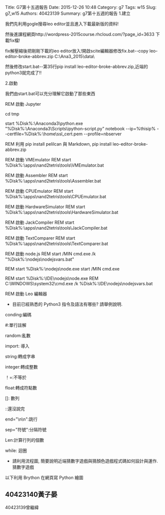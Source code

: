 Title: G7第十五週報告
Date: 2015-12-26 10:48
Category: g7
Tags: w15
Slug: g7_w15
Authors: 40423139
Summary: g7第十五週的報告
1.建立

我們先利用gogle搜尋leo editor並且進入下載最新版的資料!

然後進課程網頁http://wordpress-2015course.rhcloud.com/?page_id=3633 下載fix檔!


fix解壓縮後把剛剛下載的ieo editor放入!開啟scite編輯器修改fix.bat--copy leo-editor-broke-abbrev.zip C:\Ana3_2015\data\

然後修改start.bat--第35行pip install leo-editor-broke-abbrev.zip,近端的python3就完成了!!

2.啟動

我們由start.bat可以充分理解它啟動了那些東西

REM 啟動 Jupyter

cd tmp

start %Disk%:\Anaconda3\python.exe "%Disk%:\Anaconda3\Scripts\ipython-script.py" notebook --ip=%thisip% --certfile=%Disk%:\home\ssl_cert.pem --profile=nbserver

REM 利用 pip install pelilcan 與 Markdown,
pip install leo-editor-broke-abbrev.zip

REM 啟動 VMEmulator
REM start %Disk%:\apps\nand2tetris\tools\VMEmulator.bat

REM 啟動 Assembler
REM start %Disk%:\apps\nand2tetris\tools\Assembler.bat

REM 啟動 CPUEmulator
REM start %Disk%:\apps\nand2tetris\tools\CPUEmulator.bat

REM 啟動 HardwareSimulator
REM start %Disk%:\apps\nand2tetris\tools\HardwareSimulator.bat

REM 啟動 JackCompiler
REM start %Disk%:\apps\nand2tetris\tools\JackCompiler.bat

REM 啟動 TextComparer
REM start %Disk%:\apps\nand2tetris\tools\TextComparer.bat

REM 啟動 node.js
REM start /MIN cmd.exe /k "%Disk%:\nodejs\nodejsvars.bat"

REM start %Disk%:\nodejs\node.exe
start /MIN cmd.exe

REM start %Disk%:\IDE\nodejs\node.exe
REM C:\WINDOWS\system32\cmd.exe /k %Disk%:\IDE\nodejs\nodejsvars.bat

REM 啟動 Leo 編輯器

* 目前已經熟悉的 Python3 指令及語法有哪些? 請舉例說明.

conding:編碼

 #:單行註解

random:亂數

import: 導入

string:轉成字串

integer:轉成整數

！=:不等於

float:轉成符點數

[]: 數列

::還沒說完

end="\n\n":跳行

sep="符號":分隔符號

Len:計算行列的個數

while: 迴圈

* 請利用流程圖, 簡要說明近端猜數字遊戲與猜顏色遊戲程式碼如何設計與運作.
猜數字遊戲

<script src="https://www.gliffy.com/diagramEmbed.js" type="text/javascript"></script><script type="text/javascript">gliffy_did="9800125";embedGliffy();</script>
 
以下利用 Brython 在網頁寫 Python 繪圖

40423140黃子晏
-------------------------------------------------
<!-- 導入 brython.js -->

<script type="text/javascript" src="js/Brython3.2.3-20151122-082712/brython.js"></script>

<!-- 啟動 brython() -->

<script>
window.onload=function(){
brython(1);
}
</script>

<!-- 以下利用 Brython 程式執行繪圖 -->

<canvas id="plotarea" width="400" height="400"></canvas>

<script type="text/python3">
# 導入 doc
from browser import document as doc
from browser import console
import math

# 準備繪圖畫布
canvas = doc["plotarea"]
ctx = canvas.getContext("2d")

# 開始畫直線
ctx.beginPath()
ctx.lineWidth = 5
ctx.moveTo(175, 65)
ctx.lineTo(120, 120)
ctx.strokeStyle = "#008B00"
ctx.stroke()

ctx.beginPath()
ctx.lineWidth = 5
ctx.moveTo(225, 65)
ctx.lineTo(280, 120)
ctx.strokeStyle = "#008B00"
ctx.stroke()

ctx.beginPath()
ctx.lineWidth = 5
ctx.moveTo(280, 120)
ctx.lineTo(240,120)
ctx.strokeStyle ="#008B00"
ctx.stroke()

ctx.beginPath()
ctx.lineWidth = 5
ctx.moveTo(120,120)
ctx.lineTo(160,120)
ctx.strokeStyle = "#008B00"
ctx.stroke()

ctx.beginPath()
ctx.lineWidth = 5
ctx.moveTo(160,120)
ctx.lineTo(80,200 )
ctx.strokeStyle = "#008B00"
ctx.stroke()

ctx.beginPath()
ctx.lineWidth = 5
ctx.moveTo(80,200)
ctx.lineTo(120, 200)
ctx.strokeStyle = "#008B00"
ctx.stroke()

ctx.beginPath()
ctx.lineWidth = 5
ctx.moveTo(120, 200)
ctx.lineTo(40,280)
ctx.strokeStyle = "#008B00"
ctx.stroke()

ctx.beginPath()
ctx.lineWidth = 5
ctx.moveTo(40,280)
ctx.lineTo(360,280)
ctx.strokeStyle = "#008B00"
ctx.stroke()

ctx.beginPath()
ctx.lineWidth = 5
ctx.moveTo(240,120)
ctx.lineTo(320,200)
ctx.strokeStyle = "#008B00"
ctx.stroke()

ctx.beginPath()
ctx.lineWidth = 5
ctx.moveTo(320,200)
ctx.lineTo(280,200)
ctx.strokeStyle = "#008B00"
ctx.stroke()

ctx.beginPath()
ctx.lineWidth = 5
ctx.moveTo(280,200)
ctx.lineTo(360,280)
ctx.strokeStyle = "#008B00"
ctx.stroke()

ctx.beginPath()
ctx.lineWidth = 5
ctx.moveTo(160,280)
ctx.lineTo(160,360 )
ctx.strokeStyle = "#8B4726"
ctx.stroke()

ctx.beginPath()
ctx.lineWidth = 5
ctx.moveTo(240,280)
ctx.lineTo(240, 360)
ctx.strokeStyle = "#8B4726"
ctx.stroke()

ctx.beginPath()
ctx.lineWidth = 5
ctx.moveTo(160, 360)
ctx.lineTo(240,360 )
ctx.strokeStyle = "#8B4726"
ctx.stroke()

ctx.beginPath()
ctx.lineWidth = 5
ctx.moveTo(200,0)
ctx.lineTo(170,80)
ctx.strokeStyle = "#EE9A00"
ctx.stroke()

ctx.beginPath()
ctx.lineWidth = 5
ctx.moveTo(170, 80)
ctx.lineTo(240,24 )
ctx.strokeStyle = "#EE9A00"
ctx.stroke()

ctx.beginPath()
ctx.lineWidth = 5
ctx.moveTo(240,24)
ctx.lineTo(160,24 )
ctx.strokeStyle = "#EE9A00"
ctx.stroke()

ctx.beginPath()
ctx.lineWidth = 5
ctx.moveTo(160,24)
ctx.lineTo(230,80 )
ctx.strokeStyle = "#EE9A00"
ctx.stroke()

ctx.beginPath()
ctx.lineWidth = 5
ctx.moveTo(230,80)
ctx.lineTo(200,0 )
ctx.strokeStyle = "#EE9A00"
ctx.stroke()

ctx.beginPath()
ctx.lineWidth = 5
ctx.moveTo(102,308)
ctx.lineTo(102,360 )
ctx.strokeStyle = "#7D26CD"
ctx.stroke()

ctx.beginPath()
ctx.lineWidth = 5
ctx.moveTo(102,360)
ctx.lineTo(154,360 )
ctx.strokeStyle = "#7D26CD"
ctx.stroke()

ctx.beginPath()
ctx.lineWidth = 5
ctx.moveTo(154,360)
ctx.lineTo(154,308 )
ctx.strokeStyle = "#7D26CD"
ctx.stroke()

ctx.beginPath()
ctx.lineWidth = 5
ctx.moveTo(154,308)
ctx.lineTo(102,308 )
ctx.strokeStyle = "#7D26CD"
ctx.stroke()

ctx.beginPath()
ctx.lineWidth = 5
ctx.moveTo(128,308)
ctx.lineTo(128,360 )
ctx.strokeStyle = "#7D26CD"
ctx.stroke()

ctx.beginPath()
ctx.lineWidth = 5
ctx.moveTo(102,335)
ctx.lineTo(154,335 )
ctx.strokeStyle = "#7D26CD"
ctx.stroke()

x = 100
y = 100

</script>


<!-- 導入 brython.js -->

<script type="text/javascript" src="js/Brython3.2.3-20151122-082712/40423112.js"></script>

<!-- 啟動 brython() -->

<script>
window.onload=function(){
brython(1);
}
</script>

<!-- 以下利用 Brython 程式執行繪圖 -->

<canvas id="plotarea2" width="500" height="500"></canvas>

<script type="text/python3">
# 導入 doc
from browser import document as doc
from browser import console
import math

# 準備繪圖畫布
canvas = doc["plotarea2"]
ctx = canvas.getContext("2d")

# 開始畫直線
ctx.beginPath()
ctx.lineWidth = 5
ctx.moveTo(250, 200)
ctx.lineTo(150, 300)
ctx.lineTo(200, 300)
ctx.lineTo(100, 400)
ctx.lineTo(200, 400)
ctx.lineTo(200, 500)
ctx.lineTo(300, 500)
ctx.lineTo(300, 400)
ctx.lineTo(400, 400)
ctx.lineTo(300, 300)
ctx.lineTo(350, 300)
ctx.lineTo(250, 200)
ctx.strokeStyle = "#FFFF00"
ctx.stroke()
</script>
40423139曾繼緯



